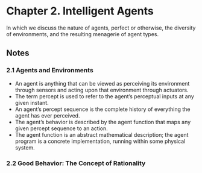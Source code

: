 # Chapter 2. Intelligent Agents
In which we discuss the nature of agents, perfect or otherwise, the diversity of environments, and the resulting menagerie of agent types.
## Notes
### 2.1 Agents and Environments
- An agent is anything that can be viewed as perceiving its environment through sensors and acting upon that environment through actuators.
- The term percept is used to refer to the agent’s perceptual inputs at any given instant. 
- An agent’s percept sequence is the complete history of everything the agent has ever perceived.
- The agent’s behavior is described by the agent function that maps any given percept sequence to an action.
- The agent function is an abstract mathematical description; the agent program is a concrete implementation, running within some physical system.
### 2.2 Good Behavior: The Concept of Rationality


